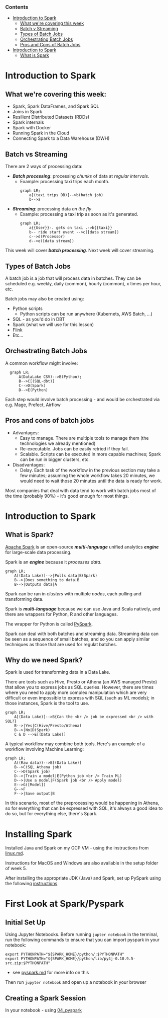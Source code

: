 
### Contents

- [Introduction to Spark](#introduction-to-spark)
    - [What we're covering this week](#what-were-covering-this-week)
    - [Batch v Streaming](#batch-vs-streaming)
    - [Types of Batch Jobs](#types-of-batch-jobs)
    - [Orchestrating Batch Jobs](#orchestrating-batch-jobs)
    - [Pros and Cons of Batch Jobs](#pros-and-cons-of-batch-jobs)
- [Introduction to Spark](#introduction-to-spark)
    - [What is Spark](#what-is-spark)

# Introduction to Spark

## What we're covering this week:

- Spark, Spark DataFrames, and Spark SQL
- Joins in Spark
- Resilient Distributed Datasets (RDDs)
- Spark internals
- Spark with Docker
- Running Spark in the Cloud
- Connecting Spark to a Data Warehouse (DWH)

## Batch vs Streaming

There are 2 ways of processing data:
* ***Batch processing***: processing _chunks_ of data at _regular intervals_.
    * Example: processing taxi trips each month.
        ```mermaid
        graph LR;
            a[(taxi trips DB)]-->b(batch job)
            b-->a
        ```
* ***Streaming***: processing data _on the fly_.
    * Example: processing a taxi trip as soon as it's generated.
        ```mermaid
        graph LR;
            a{{User}}-. gets on taxi .->b{{taxi}}
            b-- ride start event -->c([data stream])
            c-->d(Processor)
            d-->e([data stream])
        ```

This week will cover ***batch processing***. Next week will cover streaming.

## Types of Batch Jobs


A batch job is a job that will process data in batches. They can be scheduled e.g. weekly, daily (common), hourly (common), x times per hour, etc.

Batch jobs may also be created using:

* Python scripts
    * Python scripts can be run anywhere (Kubernets, AWS Batch, ...)
* SQL - as you'd do in DBT
* Spark (what we will use for this lesson)
* Flink
* Etc...

## Orchestrating Batch Jobs

A common workflow might involve:

```mermaid
  graph LR;
      A(DataLake CSV)-->B(Python);
      B-->C[(SQL-dbt)]
      C-->D(Spark)
      D-->E(Python)
```

Each step would involve batch processing - and would be orchestrated via e.g. Mage, Prefect, Airflow

## Pros and cons of batch jobs

* Advantages:
    * Easy to manage. There are multiple tools to manage them (the technologies we already mentioned)
    * Re-executable. Jobs can be easily retried if they fail.
    * Scalable. Scripts can be executed in more capable machines; Spark can be run in bigger clusters, etc.
* Disadvantages:
    * Delay. Each task of the workflow in the previous section may take a few minutes; assuming the whole workflow takes 20 minutes, we would need to wait those 20 minutes until the data is ready for work.

Most companies that deal with data tend to work with batch jobs most of the time (probably 90%) - it's good enough for most things.

# Introduction to Spark

## What is Spark?

[Apache Spark](https://spark.apache.org/) is an open-source ***multi-language*** unified analytics ***engine*** for large-scale data processing.

Spark is an ***engine*** because it _processes data_.

```mermaid
graph LR;
    A[(Data Lake)]-->|Pulls data|B(Spark)
    B-->|Does something to data|B
    B-->|Outputs data|A
```

Spark can be ran in _clusters_ with multiple _nodes_, each pulling and transforming data.

Spark is ***multi-language*** because we can use Java and Scala natively, and there are wrappers for Python, R and other languages.

The wrapper for Python is called [PySpark](https://spark.apache.org/docs/latest/api/python/).

Spark can deal with both batches and streaming data. Streaming data can be seen as a sequence of small batches, and so you can apply similar techniques as those that are used for regulat batches. 

## Why do we need Spark?

Spark is used for transforming data in a Data Lake.

There are tools such as Hive, Presto or Athena (an AWS managed Presto) that allow you to express jobs as SQL queries. However, there are times where you need to apply more complex manipulation which are very difficult or even impossible to express with SQL (such as ML models); in those instances, Spark is the tool to use.

```mermaid
graph LR;
    A[(Data Lake)]-->B{Can the <br /> job be expressed <br /> with SQL?}
    B-->|Yes|C(Hive/Presto/Athena)
    B-->|No|D(Spark)
    C & D -->E[(Data Lake)]
```

A typical workflow may combine both tools. Here's an example of a workflow involving Machine Learning:

```mermaid
graph LR;
    A((Raw data))-->B[(Data Lake)]
    B-->C(SQL Athena job)
    C-->D(Spark job)
    D-->|Train a model|E(Python job <br /> Train ML)
    D-->|Use a model|F(Spark job <br /> Apply model)
    E-->G([Model])
    G-->F
    F-->|Save output|B
```

In this scenario, most of the preprocessing would be happening in Athena, so for everything that can be expressed with SQL, it's always a good idea to do so, but for everything else, there's Spark.

# Installing Spark

Installed Java and Spark on my GCP VM - using the instructions from [linux.md](../05-batch/setup/linux.md).

Instructions for MacOS and Windows are also available in the setup folder of week 5.

After installing the appropriate JDK (Java) and Spark, set up PySpark using the following [instructions](../05-batch/setup/pyspark.md)

# First Look at Spark/Pyspark 

## Initial Set Up

Using Jupyter Notebooks. Before running `jupter notebook` in the terminal, run the following commands to ensure that you can import pyspark in your notebook:

```
export PYTHONPATH="${SPARK_HOME}/python/:$PYTHONPATH" 
export PYTHONPATH="${SPARK_HOME}/python/lib/py4j-0.10.9.5-src.zip:$PYTHONPATH"
```
- see [pyspark.md](../05-batch/setup/pyspark.md) for more info on this

Then run `jupyter notebook` and open up a notebook in your browser

## Creating a Spark Session

In your notebook - using [04_pyspark](../05-batch/code/04_pyspark.ipynb)




